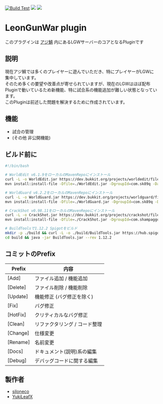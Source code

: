 [![Build Test](https://github.com/AzisabaNetwork/LeonGunWar/actions/workflows/build-test.yml/badge.svg)](https://github.com/AzisabaNetwork/LeonGunWar/actions/workflows/build-test.yml)
[![](https://badgen.net/twitter/follow/AzisabaNetwork/?icon=twitter)](https://twitter.com/AzisabaNetwork)
[![](https://discordapp.com/api/guilds/357134045328572418/widget.png)](https://discord.gg/seheC2W)

# LeonGunWar plugin
このプラグインは [アジ鯖](https://azisaba.net) 内にあるLGWサーバーのコアとなるPluginです

## 説明
現在アジ鯖では多くのプレイヤーに遊んでいただき、特にプレイヤーがLGWに集中しています。</br>
そのため多くの要望や改善点が寄せられていますが、現在のLGWはほぼ配布Pluginで動いているため新機能、特に試合系の機能追加が難しい状態となっています。</br>
このPluginは前述した問題を解決するために作成されています。

## 機能
* 試合の管理
* (その他 非公開機能)

## ビルド前に
```sh
#!/bin/bash

# WorldEdit v6.1.9をローカルのMavenRepoにインストール
curl -L -o WorldEdit.jar https://dev.bukkit.org/projects/worldedit/files/2597538/download
mvn install:install-file -Dfile=./WorldEdit.jar -DgroupId=com.sk89q -DartifactId=worldedit -Dversion=6.1.9 -Dpackaging=jar -DgeneratePom=true

# WorldGuard v6.2.2をローカルのMavenRepoにインストール
curl -L -o WorldGuard.jar https://dev.bukkit.org/projects/worldguard/files/2610618/download
mvn install:install-file -Dfile=./WorldGuard.jar -DgroupId=com.sk89q -DartifactId=worldguard -Dversion=6.2.2 -Dpackaging=jar -DgeneratePom=true

# CrackShot v0.98.11をローカルのMavenRepoにインストール
curl -L -o CrackShot.jar https://dev.bukkit.org/projects/crackshot/files/3151915/download
mvn install:install-file -Dfile=./CrackShot.jar -DgroupId=com.shampaggon -DartifactId=CrackShot -Dversion=0.98.11 -Dpackaging=jar -DgeneratePom=true

# BuildToolsで1.12.2 Spigotをビルド
mkdir -p ./build && curl -L -o ./build/BuildTools.jar https://hub.spigotmc.org/jenkins/job/BuildTools/lastSuccessfulBuild/artifact/target/BuildTools.jar
cd build && java -jar BuildTools.jar --rev 1.12.2
```

## コミットのPrefix
|Prefix   |内容     |
|---------|--------|
|[Add]    |ファイル追加 / 機能追加|
|[Delete] | ファイル削除 / 機能削除|
|[Update] | 機能修正 (バグ修正を除く)|
|[Fix]    |バグ修正|
|[HotFix] |クリティカルなバグ修正|
|[Clean]  |リファクタリング / コード整理|
|[Change] | 仕様変更|
|[Rename] | 名前変更|
|[Docs] | ドキュメント(説明)系の編集|
|[Debug] | デバッグコードに関する編集 |

## 製作者

* [siloneco](https://github.com/siloneco)
* [YukiLeafX](https://github.com/YukiLeafX)
